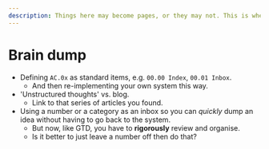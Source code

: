```yaml
---
description: Things here may become pages, or they may not. This is where I dump ideas.
---
```


# Brain dump

- Defining `AC.0x` as standard items, e.g. `00.00 Index`, `00.01 Inbox`.
  - And then re-implementing your own system this way.
- 'Unstructured thoughts' vs. blog.
  - Link to that series of articles you found.
- Using a number or a category as an inbox so you can _quickly_ dump an idea without having to go back to the system.
  - But now, like GTD, you have to **rigorously** review and organise.
  - Is it better to just leave a number off then do that?
